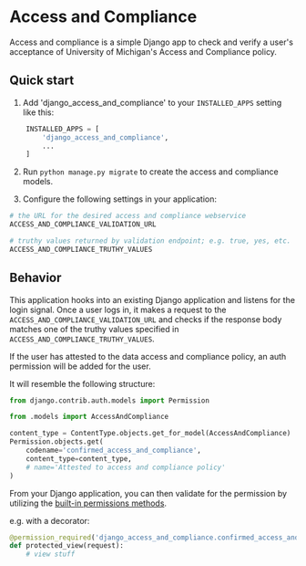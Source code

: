 # Access and Compliance

Access and compliance is a simple Django app to check and verify a
user's acceptance of University of Michigan's Access and Compliance
policy.

## Quick start

1. Add 'django_access_and_compliance' to your `INSTALLED_APPS` setting like this:

```python
    INSTALLED_APPS = [
        'django_access_and_compliance',
        ...
    ]
```

2. Run `python manage.py migrate` to create the access and compliance models.

3. Configure the following settings in your application:

```python
# the URL for the desired access and compliance webservice
ACCESS_AND_COMPLIANCE_VALIDATION_URL

# truthy values returned by validation endpoint; e.g. true, yes, etc.
ACCESS_AND_COMPLIANCE_TRUTHY_VALUES
```

## Behavior

This application hooks into an existing Django application and listens for the login signal. Once a user logs in, it makes a request to the `ACCESS_AND_COMPLIANCE_VALIDATION_URL` and checks if the response body matches one of the truthy values specified in `ACCESS_AND_COMPLIANCE_TRUTHY_VALUES`.

If the user has attested to the data access and compliance policy, an auth permission will be added for the user.

It will resemble the following structure:

```python
from django.contrib.auth.models import Permission

from .models import AccessAndCompliance

content_type = ContentType.objects.get_for_model(AccessAndCompliance)
Permission.objects.get(
    codename='confirmed_access_and_compliance',
    content_type=content_type,
    # name='Attested to access and compliance policy'
)
```

From your Django application, you can then validate for the permission by utilizing the [built-in permissions methods](https://docs.djangoproject.com/en/2.2/topics/auth/default/#permissions-and-authorization).

e.g. with a decorator:

```python
@permission_required('django_access_and_compliance.confirmed_access_and_compliance', raise_exception=True)
def protected_view(request):
    # view stuff
```
